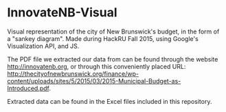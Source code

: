 # InnovateNB-Visual
Visual representation of the city of New Brunswick's budget, in the form of a "sankey diagram". Made during HackRU Fall 2015, using Google's Visualization API, and JS.


The PDF file we extracted our data from can be found through the website <http://innovatenb.org>, or through this conveniently placed URL: <http://thecityofnewbrunswick.org/finance/wp-content/uploads/sites/5/2015/03/2015-Municipal-Budget-as-Introduced.pdf>.

Extracted data can be found in the Excel files included in this repository.



